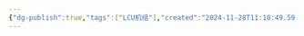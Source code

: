 ```yaml
---
{"dg-publish":true,"tags":["LCU机组"],"created":"2024-11-28T11:10:49.599+08:00","updated":"2025-04-19T09:57:44.414+08:00","permalink":"/LCU principles of computer composition/浮点四则运算/","dgPassFrontmatter":true,"noteIcon":""}
---
```


